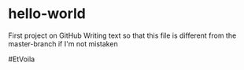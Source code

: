 # hello-world
First  project on GitHub
Writing text so that this file is different from the master-branch if I'm
not mistaken

#EtVoila
